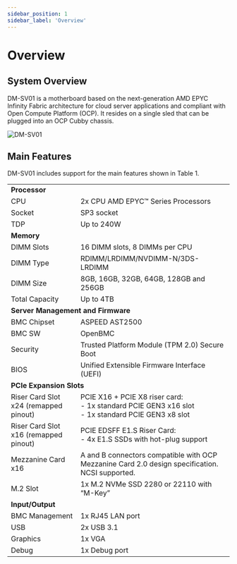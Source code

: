 ```yaml
---
sidebar_position: 1
sidebar_label: 'Overview'
---
```


# Overview

## System Overview

DM-SV01 is a motherboard based on the next-generation AMD EPYC Infinity Fabric architecture for cloud server applications and compliant with Open Compute Platform (OCP). It resides on a single sled that can be plugged into an OCP Cubby chassis.
  

![DM-SV01](/img/dmsv01.png)


## Main Features

DM-SV01 includes support for the main features shown in Table 1.

<table>
<tr>
<td colspan="2" ><strong>Processor</strong>
</td>
</tr>
<tr>
<td>CPU
</td>
<td>2x CPU AMD EPYC™ Series Processors
</td>
</tr>
<tr>
<td>Socket
</td>
<td>SP3 socket
</td>
</tr>
<tr>
<td>TDP
</td>
<td>Up to 240W
</td>
</tr>
<tr>
<td colspan="2" ><strong>Memory</strong>
</td>
</tr>
<tr>
<td>DIMM Slots
</td>
<td>16 DIMM slots, 8 DIMMs per CPU
</td>
</tr>
<tr>
<td>DIMM Type
</td>
<td>RDIMM/LRDIMM/NVDIMM-N/3DS-LRDIMM
</td>
</tr>
<tr>
<td>DIMM Size
</td>
<td>8GB, 16GB, 32GB, 64GB, 128GB and 256GB
</td>
</tr>
<tr>
<td>Total Capacity
</td>
<td>Up to 4TB
</td>
</tr>
<tr>
<td colspan="2" ><strong>Server Management and Firmware</strong>
</td>
</tr>
<tr>
<td>BMC Chipset
</td>
<td>ASPEED AST2500
</td>
</tr>
<tr>
<td>BMC SW
</td>
<td>OpenBMC
</td>
</tr>
<tr>
<td>Security
</td>
<td>Trusted Platform Module (TPM 2.0) Secure Boot
</td>
</tr>
<tr>
<td>BIOS
</td>
<td>Unified Extensible Firmware Interface (UEFI)
</td>
</tr>
<tr>
<td colspan="2" ><strong>PCIe Expansion Slots</strong>
</td>
</tr>
<tr>
<td>Riser Card Slot x24 (remapped pinout)</td>
<td>PCIE X16 + PCIE X8 riser card:<br /> - 1x standard PCIE GEN3 x16 slot<br /> - 1x standard PCIE GEN3 x8 slot</td>
</tr>
<tr>
<td>Riser Card Slot x16 (remapped pinout)</td>
<td>PCIE EDSFF E1.S Riser Card:<br /> - 4x E1.S SSDs with hot-plug support</td>
</tr>
<tr>
<td>Mezzanine Card x16</td>
<td>A and B connectors compatible with OCP Mezzanine Card 2.0 design specification. NCSI supported.</td>
</tr>
<tr>
<td>M.2 Slot
</td>
<td>1x M.2 NVMe SSD 2280 or 22110 with “M-Key”
</td>
</tr>
<tr>
<td colspan="2" ><strong>Input/Output</strong>
</td>
</tr>
<tr>
<td>BMC Management
</td>
<td>1x RJ45 LAN port
</td>
</tr>
<tr>
<td>USB
</td>
<td>2x USB 3.1
</td>
</tr>
<tr>
<td>Graphics
</td>
<td>1x VGA
</td>
</tr>
<tr>
<td>Debug
</td>
<td>1x Debug port
</td>
</tr>
</table>

